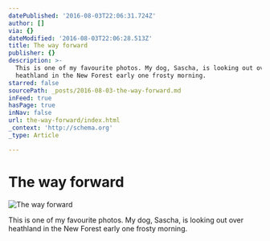 ```yaml
---
datePublished: '2016-08-03T22:06:31.724Z'
author: []
via: {}
dateModified: '2016-08-03T22:06:28.513Z'
title: The way forward
publisher: {}
description: >-
  This is one of my favourite photos. My dog, Sascha, is looking out over
  heathland in the New Forest early one frosty morning. 
starred: false
sourcePath: _posts/2016-08-03-the-way-forward.md
inFeed: true
hasPage: true
inNav: false
url: the-way-forward/index.html
_context: 'http://schema.org'
_type: Article

---
```

# The way forward
![The way forward](https://the-grid-user-content.s3-us-west-2.amazonaws.com/4733f274-602d-4b9b-b289-ea1e82890b11.jpg)

This is one of my favourite photos. My dog, Sascha, is looking out over heathland in the New Forest early one frosty morning.